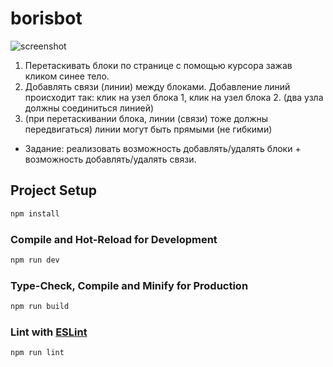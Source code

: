 # borisbot

![screenshot](https://disk.yandex.ru/d/bhYuvdIJ52BSxw)

1. Перетаскивать блоки по странице с помощью курсора зажав кликом синее тело.
2. Добавлять связи (линии) между блоками. Добавление линий происходит так: клик на
узел блока 1, клик на узел блока 2. (два узла должны соединиться линией)
3. (при перетаскивании блока, линии (связи) тоже должны передвигаться) линии могут
быть прямыми (не гибкими)
* Задание: реализовать возможность добавлять/удалять блоки + возможность
добавлять/удалять связи.


## Project Setup

```sh
npm install
```

### Compile and Hot-Reload for Development

```sh
npm run dev
```

### Type-Check, Compile and Minify for Production

```sh
npm run build
```

### Lint with [ESLint](https://eslint.org/)

```sh
npm run lint
```
